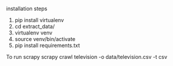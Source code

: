 installation steps 

1. pip install virtualenv
2. cd extract_data/
3. virtualenv venv
4. source venv/bin/activate
5. pip install requirements.txt

To run scrapy
scrapy crawl television -o data/television.csv -t csv
